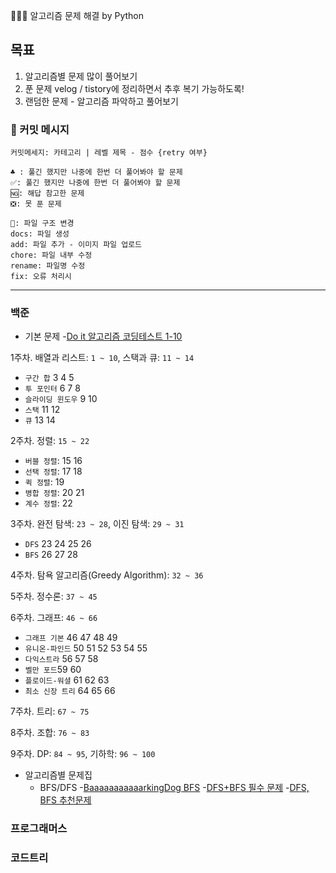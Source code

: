 👩🏻‍💻 알고리즘 문제 해결 by Python

## 목표
1. 알고리즘별 문제 많이 풀어보기
2. 푼 문제 velog / tistory에 정리하면서 추후 복기 가능하도록!
3. 랜덤한 문제 - 알고리즘 파악하고 풀어보기

### 📍 커밋 메시지

   ```
   커밋메세지: 카테고리 | 레벨 제목 - 점수 {retry 여부}
   ```
   ```
   ♣ : 풀긴 했지만 나중에 한번 더 풀어봐야 할 문제
   ✅: 풀긴 했지만 나중에 한번 더 풀어봐야 할 문제
   🆖: 해답 참고한 문제
   ❎: 못 푼 문제
   ```
   ```
   🔨: 파일 구조 변경
   docs: 파일 생성
   add: 파일 추가 - 이미지 파일 업로드
   chore: 파일 내부 수정
   rename: 파일명 수정
   fix: 오류 처리시
   ```
<hr />



### 백준

- 기본 문제
-[Do it 알고리즘 코딩테스트 1-10](https://www.acmicpc.net/workbook/view/13247)

1주차. 배열과 리스트: `1 ~ 10`, 스택과 큐: `11 ~ 14`
- `구간 합` 3 4 5
- `투 포인터` 6 7 8
- `슬라이딩 윈도우` 9 10
- `스택` 11 12
- `큐` 13 14

2주차. 정렬: `15 ~ 22`
- `버블 정렬`: 15 16
- `선택 정렬`: 17 18
- `퀵 정렬`: 19
- `병합 정렬`: 20 21
- `계수 정렬`: 22

3주차. 완전 탐색: `23 ~ 28`, 이진 탐색: `29 ~ 31`

- `DFS` 23 24 25 26
- `BFS` 26 27 28

4주차. 탐욕 알고리즘(Greedy Algorithm): `32 ~ 36`

5주차. 정수론: `37 ~ 45`

6주차. 그래프: `46 ~ 66`

- `그래프 기본` 46 47 48 49
- `유니온-파인드` 50 51 52 53 54 55
- `다익스트라` 56 57 58
- `벨만 포드`59 60
- `플로이드-워셜` 61 62 63
- `최소 신장 트리` 64 65 66

7주차. 트리: `67 ~ 75`

8주차. 조합: `76 ~ 83`

9주차. DP: `84 ~ 95`, 기하학: `96 ~ 100`

- 알고리즘별 문제집
  - BFS/DFS
    -[BaaaaaaaaaaarkingDog BFS](https://www.acmicpc.net/workbook/view/7313)
    -[DFS+BFS 필수 문제](https://www.acmicpc.net/workbook/view/1983)
    -[DFS, BFS 추천문제](https://www.acmicpc.net/workbook/view/1833)

### 프로그래머스

### 코드트리

